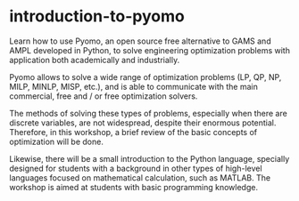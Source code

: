 # introduction-to-pyomo


Learn how to use Pyomo, an open source free alternative to GAMS and AMPL developed in Python, to solve engineering optimization problems with application both academically and industrially.


Pyomo allows to solve a wide range of optimization problems (LP, QP, NP, MILP, MINLP, MISP, etc.), and is able to communicate with the main commercial, free and / or free optimization solvers.


The methods of solving these types of problems, especially when there are discrete variables, are not widespread, despite their enormous potential. Therefore, in this workshop, a brief review of the basic concepts of optimization will be done.


Likewise, there will be a small introduction to the Python language, specially designed for students with a background in other types of high-level languages ​​focused on mathematical calculation, such as MATLAB. The workshop is aimed at students with basic programming knowledge.
